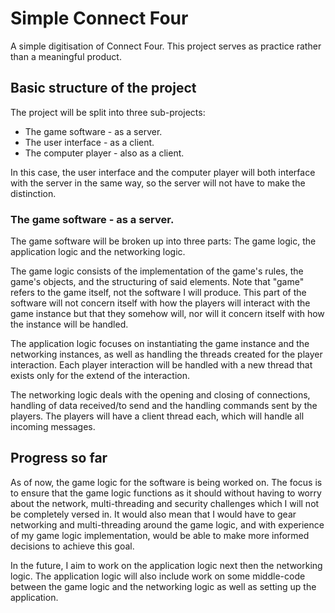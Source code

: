 # Simple Connect Four
A simple digitisation of Connect Four. This project serves as practice rather than a meaningful product.

## Basic structure of the project
The project will be split into three sub-projects:

* The game software - as a server.
* The user interface - as a client.
* The computer player - also as a client.

In this case, the user interface and the computer player will both interface with the server in the same way, so the server will not have to make the distinction.

### The game software - as a server.
The game software will be broken up into three parts: The game logic, the application logic and the networking logic.

The game logic consists of the implementation of the game's rules, the game's objects, and the structuring of said elements. Note that "game" refers to the game itself, not the software I will produce. This part of the software will not concern itself with how the players will interact with the game instance but that they somehow will, nor will it concern itself with how the instance will be handled.

The application logic focuses on instantiating the game instance and the networking instances, as well as handling the threads created for the player interaction. Each player interaction will be handled with a new thread that exists only for the extend of the interaction.

The networking logic deals with the opening and closing of connections, handling of data received/to send and the handling commands sent by the players. The players will have a client thread each, which will handle all incoming messages.

## Progress so far
As of now, the game logic for the software is being worked on. The focus is to ensure that the game logic functions as it should without having to worry about the network, multi-threading and security challenges which I will not be completely versed in. It would also mean that I would have to gear networking and multi-threading around the game logic, and with experience of my game logic implementation, would be able to make more informed decisions to achieve this goal.

In the future, I aim to work on the application logic next then the networking logic. The application logic will also include work on some middle-code between the game logic and the networking logic as well as setting up the application.
